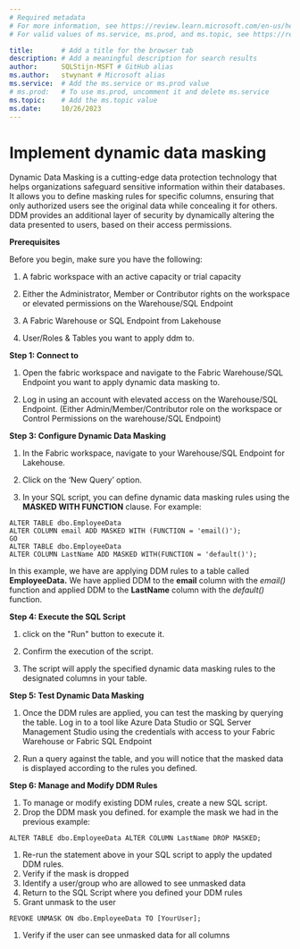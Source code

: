 ```yaml
---
# Required metadata
# For more information, see https://review.learn.microsoft.com/en-us/help/platform/learn-editor-add-metadata?branch=main
# For valid values of ms.service, ms.prod, and ms.topic, see https://review.learn.microsoft.com/en-us/help/platform/metadata-taxonomies?branch=main

title:       # Add a title for the browser tab
description: # Add a meaningful description for search results
author:      SQLStijn-MSFT # GitHub alias
ms.author:   stwynant # Microsoft alias
ms.service:  # Add the ms.service or ms.prod value
# ms.prod:   # To use ms.prod, uncomment it and delete ms.service
ms.topic:    # Add the ms.topic value
ms.date:     10/26/2023
---
```


# Implement dynamic data masking

Dynamic Data Masking is a cutting-edge data protection technology that helps organizations safeguard sensitive information within their databases. It allows you to define masking rules for specific columns, ensuring that only authorized users see the original data while concealing it for others. DDM provides an additional layer of security by dynamically altering the data presented to users, based on their access permissions.

__Prerequisites__

Before you begin, make sure you have the following:

1. A fabric workspace with an active capacity or trial capacity

1. Either the Administrator, Member or Contributor rights on the workspace or elevated permissions on the Warehouse/SQL Endpoint

1. A Fabric Warehouse or SQL Endpoint from Lakehouse

1. User/Roles & Tables you want to apply ddm to.

__Step 1: Connect to__

1. Open the fabric workspace and navigate to the Fabric Warehouse/SQL Endpoint you want to apply dynamic data masking to.

1. Log in using an account with elevated access on the Warehouse/SQL Endpoint. (Either Admin/Member/Contributor role on the workspace or Control Permissions on the warehouse/SQL Endpoint)

__Step 3: Configure Dynamic Data Masking__

1. In the Fabric workspace, navigate to your Warehouse/SQL Endpoint for Lakehouse.

1. Click on the ‘New Query’ option.

1. In your SQL script, you can define dynamic data masking rules using the __MASKED WITH FUNCTION__ clause. For example:




```tsql
ALTER TABLE dbo.EmployeeData
ALTER COLUMN email ADD MASKED WITH (FUNCTION = 'email()');
GO
ALTER TABLE dbo.EmployeeData
ALTER COLUMN LastName ADD MASKED WITH(FUNCTION = 'default()');
```

In this example, we have are applying DDM rules to a table called **EmployeeData.** We have applied DDM  to the __email__ column with the *email()* function and applied DDM to the **LastName** column with the *default()* function.

__Step 4: Execute the SQL Script__

1. click on the "Run" button to execute it.

1. Confirm the execution of the script.

1. The script will apply the specified dynamic data masking rules to the designated columns in your table.

__Step 5: Test Dynamic Data Masking__

1. Once the DDM rules are applied, you can test the masking by querying the table. Log in to a tool like Azure Data Studio or SQL Server Management Studio using the credentials with access to your Fabric Warehouse or Fabric SQL Endpoint

1. Run a query against the table, and you will notice that the masked data is displayed according to the rules you defined.

__Step 6: Manage and Modify DDM Rules__

1. To manage or modify existing DDM rules, create a new SQL script.
1. Drop the DDM mask you defined. for example the mask we had in the previous example:


```tsql
ALTER TABLE dbo.EmployeeData ALTER COLUMN LastName DROP MASKED;
```

1. Re-run the statement above in your SQL script to apply the updated DDM rules.
1. Verify if the mask is dropped
1. Identify a user/group who are allowed to see unmasked data
1. Return to the SQL Script where you defined your DDM rules
1. Grant unmask to the user

```tsql
REVOKE UNMASK ON dbo.EmployeeData TO [YourUser];
```

1. Verify if the user can see unmasked data for all columns


